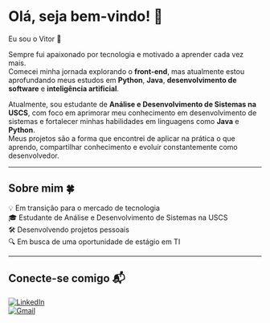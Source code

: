 # Olá, seja bem-vindo! 👋  
Eu sou o Vitor 🚀  

Sempre fui apaixonado por tecnologia e motivado a aprender cada vez mais.  
Comecei minha jornada explorando o **front-end**, mas atualmente estou aprofundando meus estudos em **Python**, **Java**, **desenvolvimento de software** e **inteligência artificial**.  

Atualmente, sou estudante de **Análise e Desenvolvimento de Sistemas na USCS**, com foco em aprimorar meu conhecimento em desenvolvimento de sistemas e fortalecer minhas habilidades em linguagens como **Java** e **Python**.  
Meus projetos são a forma que encontrei de aplicar na prática o que aprendo, compartilhar conhecimento e evoluir constantemente como desenvolvedor.  

---

## Sobre mim 🍀
💡 Em transição para o mercado de tecnologia  
🎓 Estudante de Análise e Desenvolvimento de Sistemas na USCS  
🛠️ Desenvolvendo projetos pessoais  
🔍 Em busca de uma oportunidade de estágio em TI  

---

## Conecte-se comigo 📬
[![LinkedIn](https://img.shields.io/badge/LinkedIn-000?style=for-the-badge&logo=linkedin&logoColor=0E76A8)](https://www.linkedin.com/in/vitor-chidichima-099180304/)  
[![Gmail](https://img.shields.io/badge/Gmail-000?style=for-the-badge&logo=gmail&logoColor=red)](mailto:vitorchidichima@gmail.com)

